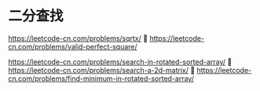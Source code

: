 # 二分查找
https://leetcode-cn.com/problems/sqrtx/

https://leetcode-cn.com/problems/valid-perfect-square/

https://leetcode-cn.com/problems/search-in-rotated-sorted-array/

https://leetcode-cn.com/problems/search-a-2d-matrix/

https://leetcode-cn.com/problems/find-minimum-in-rotated-sorted-array/

